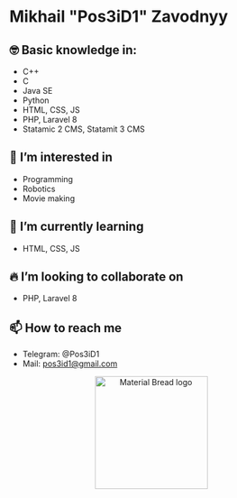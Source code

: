 # Mikhail "Pos3iD1" Zavodnyy

## 🤓 Basic knowledge in: 
- C++
- C
- Java SE
- Python
- HTML, CSS, JS
- PHP, Laravel 8
- Statamic 2 CMS, Statamit 3 CMS

## 👀 I’m interested in 
- Programming
- Robotics
- Movie making

## 📖 I’m currently learning 
- HTML, CSS, JS 

## 🔥️ I’m looking to collaborate on
- PHP, Laravel 8

## 📫 How to reach me
- Telegram: @Pos3iD1
- Mail: pos3id1@gmail.com

<p align="center">

  <img width="200" src="http://material-bread.org/logo-shadow.svg" alt="Material Bread logo">

</p>
